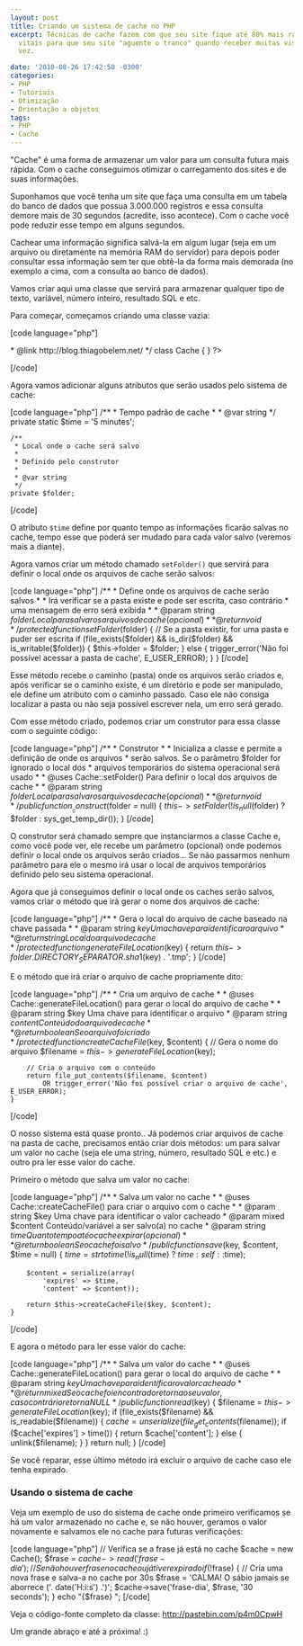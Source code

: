 ```yaml
---
layout: post
title: Criando um sistema de cache no PHP
excerpt: Técnicas de cache fazem com que seu site fique até 80% mais rápido e são
  vitais para que seu site "aguente o tranco" quando receber muitas visitas de uma
  vez.

date: '2010-08-26 17:42:50 -0300'
categories:
- PHP
- Tutoriais
- Otimização
- Orientação a objetos
tags:
- PHP
- Cache
---
```

"Cache" é uma forma de armazenar um valor para um consulta futura mais rápida. Com o cache conseguimos otimizar o carregamento dos sites e de suas informações.

Suponhamos que você tenha um site que faça uma consulta em um tabela do banco de dados que possua 3.000.000 registros e essa consulta demore mais de 30 segundos (acredite, isso acontece). Com o cache você pode reduzir esse tempo em alguns segundos.

Cachear uma informação significa salvá-la em algum lugar (seja em um arquivo ou diretamente na memória RAM do servidor) para depois poder consultar essa informação sem ter que obtê-la da forma mais demorada (no exemplo a cima, com a consulta ao banco de dados).

Vamos criar aqui uma classe que servirá para armazenar qualquer tipo de texto, variável, número inteiro, resultado SQL e etc.

Para começar, começamos criando uma classe vazia:


[code language="php"]
<?php

/**
 * Sistema de cache
 *
 * @author Thiago Belem <contato@thiagobelem.net>
 * @link http://blog.thiagobelem.net/
 */
class Cache {

}

?>
[/code]

Agora vamos adicionar alguns atributos que serão usados pelo sistema de cache:


[code language="php"]
	/**
	 * Tempo padrão de cache
	 *
	 * @var string
	 */
	private static $time = '5 minutes';

	/**
	 * Local onde o cache será salvo
	 *
	 * Definido pelo construtor
	 *
	 * @var string
	 */
	private $folder;
[/code]

O atributo <code>$time</code> define por quanto tempo as informações ficarão salvas no cache, tempo esse que poderá ser mudado para cada valor salvo (veremos mais a diante).

Agora vamos criar um método chamado <code>setFolder()</code> que servirá para definir o local onde os arquivos de cache serão salvos:


[code language="php"]
	/**
	 * Define onde os arquivos de cache serão salvos
	 *
	 * Irá verificar se a pasta existe e pode ser escrita, caso contrário
	 * uma mensagem de erro será exibida
	 *
	 * @param string $folder Local para salvar os arquivos de cache (opcional)
	 *
	 * @return void
	 */
	protected function setFolder($folder) {
		// Se a pasta existir, for uma pasta e puder ser escrita
		if (file_exists($folder) && is_dir($folder) && is_writable($folder)) {
			$this->folder = $folder;
		} else {
			trigger_error('Não foi possível acessar a pasta de cache', E_USER_ERROR);
		}
	}
[/code]

Esse método recebe o caminho (pasta) onde os arquivos serão criados e, após verificar se o caminho existe, é um diretório e pode ser manipulado, ele define um atributo com o caminho passado. Caso ele não consiga localizar a pasta ou não seja possível escrever nela, um erro será gerado.

Com esse método criado, podemos criar um construtor para essa classe com o seguinte código:


[code language="php"]
	/**
	 * Construtor
	 *
	 * Inicializa a classe e permite a definição de onde os arquivos
	 * serão salvos. Se o parâmetro $folder for ignorado o local dos
	 * arquivos temporários do sistema operacional será usado
	 *
	 * @uses Cache::setFolder() Para definir o local dos arquivos de cache
	 *
	 * @param string $folder Local para salvar os arquivos de cache (opcional)
	 *
	 * @return void
	 */
	public function __construct($folder = null) {
		$this->setFolder(!is_null($folder) ? $folder : sys_get_temp_dir());
	}
[/code]

O construtor será chamado sempre que instanciarmos a classe Cache e, como você pode ver, ele recebe um parâmetro (opcional) onde podemos definir o local onde os arquivos serão criados... Se não passarmos nenhum parâmetro para ele o mesmo irá usar o local de arquivos temporários definido pelo seu sistema operacional.

Agora que já conseguimos definir o local onde os caches serão salvos, vamos criar o método que irá gerar o nome dos arquivos de cache:


[code language="php"]
	/**
	 * Gera o local do arquivo de cache baseado na chave passada
	 *
	 * @param string $key Uma chave para identificar o arquivo
	 *
	 * @return string Local do arquivo de cache
	 */
	protected function generateFileLocation($key) {
		return $this->folder . DIRECTORY_SEPARATOR . sha1($key) . '.tmp';
	}
[/code]

E o método que irá criar o arquivo de cache propriamente dito:


[code language="php"]
	/**
	 * Cria um arquivo de cache
	 *
	 * @uses Cache::generateFileLocation() para gerar o local do arquivo de cache
	 *
	 * @param string $key Uma chave para identificar o arquivo
	 * @param string $content Conteúdo do arquivo de cache
	 *
	 * @return boolean Se o arquivo foi criado
	 */
	protected function createCacheFile($key, $content) {
		// Gera o nome do arquivo
		$filename = $this->generateFileLocation($key);

		// Cria o arquivo com o conteúdo
		return file_put_contents($filename, $content)
			OR trigger_error('Não foi possível criar o arquivo de cache', E_USER_ERROR);
	}
[/code]

O nosso sistema está quase pronto.. Já podemos criar arquivos de cache na pasta de cache, precisamos então criar dois métodos: um para salvar um valor no cache (seja ele uma string, número, resultado SQL e etc.) e outro pra ler esse valor do cache.

Primeiro o método que salva um valor no cache:


[code language="php"]
	/**
	 * Salva um valor no cache
	 *
	 * @uses Cache::createCacheFile() para criar o arquivo com o cache
	 *
	 * @param string $key Uma chave para identificar o valor cacheado
	 * @param mixed $content Conteúdo/variável a ser salvo(a) no cache
	 * @param string $time Quanto tempo até o cache expirar (opcional)
	 *
	 * @return boolean Se o cache foi salvo
	 */
	public function save($key, $content, $time = null) {
		$time = strtotime(!is_null($time) ? $time : self::$time);

		$content = serialize(array(
			'expires' => $time,
			'content' => $content));

		return $this->createCacheFile($key, $content);
	}
[/code]

E agora o método para ler esse valor do cache:


[code language="php"]
	/**
	 * Salva um valor do cache
	 *
	 * @uses Cache::generateFileLocation() para gerar o local do arquivo de cache
	 *
	 * @param string $key Uma chave para identificar o valor cacheado
	 *
	 * @return mixed Se o cache foi encontrado retorna o seu valor, caso contrário retorna NULL
	 */
	public function read($key) {
		$filename = $this->generateFileLocation($key);
		if (file_exists($filename) && is_readable($filename)) {
			$cache = unserialize(file_get_contents($filename));
			if ($cache['expires'] > time()) {
				return $cache['content'];
			} else {
				unlink($filename);
			}
		}
		return null;
	}
[/code]

Se você reparar, esse último método irá excluir o arquivo de cache caso ele tenha expirado.

<h3>Usando o sistema de cache</h3>
Veja um exemplo de uso do sistema de cache onde primeiro verificamos se há um valor armazenado no cache e, se não houver, geramos o valor novamente e salvamos ele no cache para futuras verificações:


[code language="php"]
// Verifica se a frase já está no cache
$cache = new Cache();
$frase = $cache->read('frase-dia');
// Se não houver frase no cache ou já tiver expirado
if (!$frase) {
	// Cria uma nova frase e salva-a no cache por 30s
	$frase = 'CALMA! O sábio jamais se aborrece ('. date('H:i:s') .')';
	$cache->save('frase-dia', $frase, '30 seconds');
}
echo "{$frase}
";
[/code]

Veja o código-fonte completo da classe: <a href="http://pastebin.com/p4m0CpwH">http://pastebin.com/p4m0CpwH</a>

Um grande abraço e até a próxima! :)

